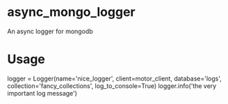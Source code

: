 # async_mongo_logger
An async logger for mongodb

# Usage

logger = Logger(name='nice_logger', client=motor_client, database='logs', collection='fancy_collections', log_to_console=True)
logger.info('the very important log message')